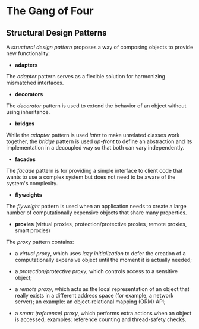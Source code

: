 # The Gang of Four

## Structural Design Patterns

A *structural design pattern* proposes a way of composing objects to provide new functionality:

- **adapters**

The *adapter* pattern serves as a flexible solution for harmonizing mismatched interfaces.

- **decorators**

The *decorator* pattern is used to extend the behavior of an object without using inheritance.

- **bridges**

While the *adapter* pattern is used *later* to make unrelated classes work together,
the *bridge* pattern is used *up-front* to define an abstraction and its implementation
in a decoupled way so that both can vary independently.

- **facades**

The *facade* pattern is for providing a simple interface to client code 
that wants to use a complex system but does not need to be aware of the system's complexity.

- **flyweights**

The *flyweight* pattern is used when an application needs to create 
a large number of computationally expensive objects that share many properties.

- **proxies** (virtual proxies, protection/protective proxies, remote proxies, smart proxies)

The *proxy* pattern contains:

  - a *virtual proxy*, which uses *lazy initialization* to defer the creation of a computationally expensive object until the moment it is actually needed;
  
  - a *protection/protective proxy*, which controls access to a sensitive object;
  
  - a *remote proxy*, which acts as the local representation of an object that really exists in a different address space (for example, a network server); an example: an object-relational mapping (ORM) API;
  
  - a *smart (reference) proxy*, which performs extra actions when an object is accessed; examples: reference counting and thread-safety checks.